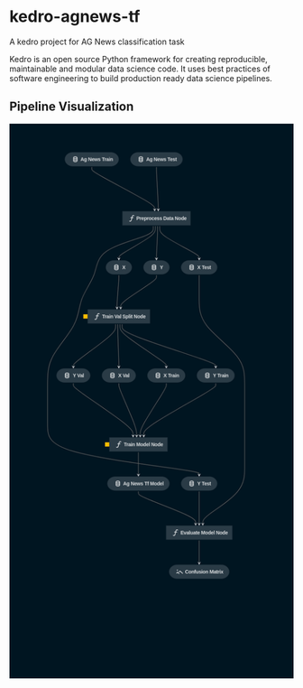 # kedro-agnews-tf
A kedro project for AG News classification task

Kedro is an open source Python framework for creating reproducible, maintainable and modular data science code. It uses best practices of software engineering to build production ready data science pipelines.

## Pipeline Visualization

![img](images/kedro_viz.png)
